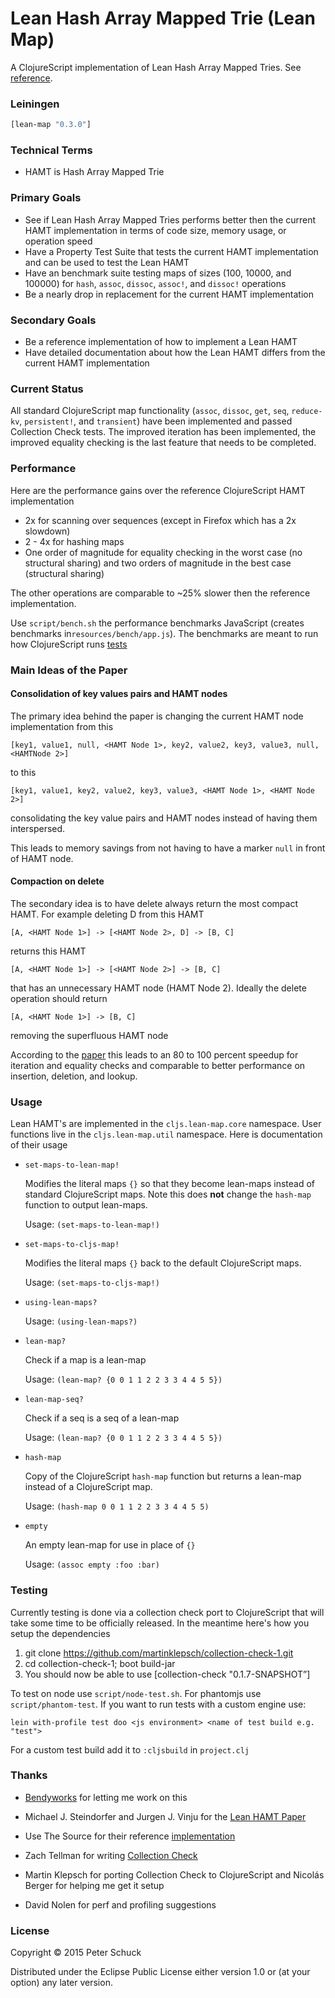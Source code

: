 # Lean Hash Array Mapped Trie (Lean Map)

A ClojureScript implementation of Lean Hash Array Mapped Tries. See [reference](http://michael.steindorfer.name/publications/oopsla15.pdf).

### Leiningen

```clojure
[lean-map "0.3.0"]
```

### Technical Terms

- HAMT is Hash Array Mapped Trie

### Primary Goals

- See if Lean Hash Array Mapped Tries performs better then the current HAMT implementation in terms of code size, memory usage, or operation speed
- Have a Property Test Suite that tests the current HAMT implementation and can be used to test the Lean HAMT
- Have an benchmark suite testing maps of sizes (100, 10000, and 100000) for `hash`, `assoc`, `dissoc`, `assoc!`, and `dissoc!` operations
- Be a nearly drop in replacement for the current HAMT implementation

### Secondary Goals

- Be a reference implementation of how to implement a Lean HAMT
- Have detailed documentation about how the Lean HAMT differs from the current HAMT implementation

### Current Status

All standard ClojureScript map functionality (`assoc`, `dissoc`, `get`, `seq`, `reduce-kv`, `persistent!`, and `transient`) have been implemented and passed Collection Check tests. The improved iteration has been implemented, the improved equality checking is the last feature that needs to be completed.

### Performance

Here are the performance gains over the reference ClojureScript HAMT implementation

* 2x for scanning over sequences (except in Firefox which has a 2x slowdown)
* 2 - 4x for hashing maps
* One order of magnitude for equality checking in the worst case (no structural sharing) and two orders of magnitude in the best case (structural sharing)

The other operations are comparable to ~25% slower then the reference implementation.

Use `script/bench.sh` the performance benchmarks JavaScript (creates benchmarks in`resources/bench/app.js`). The benchmarks are meant to run how ClojureScript runs [tests](https://github.com/clojure/clojurescript/wiki/Running-the-tests)

### Main Ideas of the Paper

#### Consolidation of key values pairs and HAMT nodes

The primary idea behind the paper is changing the current HAMT node implementation from this

`[key1, value1, null, <HAMT Node 1>, key2, value2, key3, value3, null, <HAMTNode 2>] `

to this

`[key1, value1, key2, value2, key3, value3, <HAMT Node 1>, <HAMT Node 2>]`

consolidating the key value pairs and HAMT nodes instead of having them interspersed.

This leads to memory savings from not having to have a marker `null` in front of HAMT node.

#### Compaction on delete

The secondary idea is to have delete always return the most compact HAMT. For example deleting D from this HAMT

`[A, <HAMT Node 1>] -> [<HAMT Node 2>, D] -> [B, C]`

returns this HAMT

`[A, <HAMT Node 1>] -> [<HAMT Node 2>] -> [B, C]`

that has an unnecessary HAMT node (HAMT Node 2). Ideally the delete operation should return

`[A, <HAMT Node 1>] -> [B, C]`

removing the superfluous HAMT node

According to the [paper](http://michael.steindorfer.name/publications/oopsla15.pdf) this leads to an 80 to 100 percent speedup for iteration and equality checks and comparable to better performance on insertion, deletion, and lookup.

### Usage

Lean HAMT's are implemented in the `cljs.lean-map.core` namespace. User functions live in the `cljs.lean-map.util` namespace. Here is documentation of their usage

* `set-maps-to-lean-map!`

    Modifies the literal maps `{}` so that they become lean-maps instead of standard ClojureScript maps. Note this does __not__ change the `hash-map` function to output lean-maps.

    Usage: `(set-maps-to-lean-map!)`

* `set-maps-to-cljs-map!`

    Modifies the literal maps `{}` back to the default ClojureScript maps.

    Usage: `(set-maps-to-cljs-map!)`

* `using-lean-maps?`

    Usage: `(using-lean-maps?)`

* `lean-map?`

    Check if a map is a lean-map

    Usage: `(lean-map? {0 0 1 1 2 2 3 3 4 4 5 5})`

* `lean-map-seq?`

    Check if a seq is a seq of a lean-map

    Usage: `(lean-map? {0 0 1 1 2 2 3 3 4 4 5 5})`

* `hash-map`

    Copy of the ClojureScript `hash-map` function but returns a lean-map instead of a ClojureScript map.

    Usage: `(hash-map 0 0 1 1 2 2 3 3 4 4 5 5)`

* `empty`

    An empty lean-map for use in place of `{}`

    Usage: `(assoc empty :foo :bar)`

### Testing

Currently testing is done via a collection check port to ClojureScript that will take some time to be officially released. In the meantime here's how you setup the dependencies

  1. git clone https://github.com/martinklepsch/collection-check-1.git
  2. cd collection-check-1; boot build-jar
  3. You should now be able to use [collection-check "0.1.7-SNAPSHOT”]

To test on node use `script/node-test.sh`. For phantomjs use `script/phantom-test`. If you want to run tests with a custom engine use:

`lein with-profile test doo <js environment> <name of test build e.g. "test">`

For a custom test build add it to `:cljsbuild` in `project.clj`

### Thanks

* [Bendyworks](https://bendyworks.com/) for letting me work on this

* Michael J. Steindorfer and Jurgen J. Vinju for the [Lean HAMT Paper](http://michael.steindorfer.name/publications/oopsla15.pdf)

* Use The Source for their reference [implementation](https://github.com/usethesource/capsule)

* Zach Tellman for writing [Collection Check](https://github.com/ztellman/collection-check)

* Martin Klepsch for porting Collection Check to ClojureScript and Nicolás Berger for helping me get it setup

* David Nolen for perf and profiling suggestions

### License

Copyright © 2015 Peter Schuck

Distributed under the Eclipse Public License either version 1.0 or (at your option) any later version.
